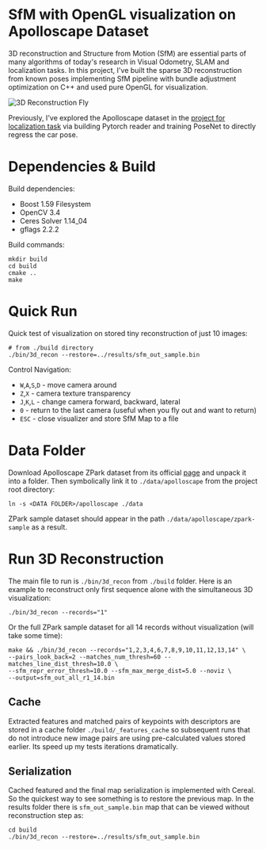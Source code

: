 # SfM with OpenGL visualization on Apolloscape Dataset
3D reconstruction and Structure from Motion (SfM) are essential parts of many algorithms of today's research in Visual Odometry, SLAM and localization tasks. In this project, I've built the sparse 3D reconstruction from known poses implementing SfM pipeline with bundle adjustment optimization on C++ and used pure OpenGL for visualization.

![3D Reconstruction Fly](./results/3d_reconstruction_fly.gif)

Previously, I've explored the Apolloscape dataset in the [project for localization task](https://github.com/bexcite/apolloscape-loc) via building Pytorch reader and training PoseNet to directly regress the car pose.

# Dependencies & Build

Build dependencies:
- Boost 1.59 Filesystem
- OpenCV 3.4
- Ceres Solver 1.14_04
- gflags 2.2.2

Build commands:
```
mkdir build
cd build
cmake ..
make
```

# Quick Run

Quick test of visualization on stored tiny reconstruction of just 10 images:
```
# from ./build directory
./bin/3d_recon --restore=../results/sfm_out_sample.bin
```

Control Navigation:
- `W`,`A`,`S`,`D` - move camera around
- `Z`,`X` - camera texture transparency
- `J`,`K`,`L` - change camera forward, backward, lateral
- `0` - return to the last camera (useful when you fly out and want to return)
- `ESC` - close visualizer and store SfM Map to a file

# Data Folder

Download Apolloscape ZPark dataset from its official [page](http://apolloscape.auto/scene.html) and unpack it into a folder. Then symbolically link it to `./data/apolloscape` from the project root directory:

```
ln -s <DATA FOLDER>/apolloscape ./data
```

ZPark sample dataset should appear in the path `./data/apolloscape/zpark-sample` as a result.

# Run 3D Reconstruction

The main file to run is `./bin/3d_recon` from `./build` folder. Here is an example to reconstruct only first sequence alone with the simultaneous 3D visualization:
```
./bin/3d_recon --records="1"
```
Or the full ZPark sample dataset for all 14 records without visualization (will take some time):
```
make && ./bin/3d_recon --records="1,2,3,4,6,7,8,9,10,11,12,13,14" \
--pairs_look_back=2 --matches_num_thresh=60 --matches_line_dist_thresh=10.0 \
--sfm_repr_error_thresh=10.0 --sfm_max_merge_dist=5.0 --noviz \
--output=sfm_out_all_r1_14.bin
```

## Cache

Extracted features and matched pairs of keypoints with descriptors are stored in a cache folder `./build/_features_cache` so subsequent runs that do not introduce new image pairs are using pre-calculated values stored earlier. Its speed up my tests iterations dramatically.

## Serialization

Cached featured and the final map serialization is implemented with Cereal. So the quickest way to see something is to restore the previous map. In the results folder there is `sfm_out_sample.bin` map that can be viewed without reconstruction step as:
```
cd build
./bin/3d_recon --restore=../results/sfm_out_sample.bin
```